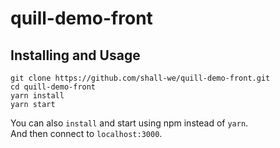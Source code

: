 # quill-demo-front

## Installing and Usage
```shell
git clone https://github.com/shall-we/quill-demo-front.git
cd quill-demo-front
yarn install
yarn start
```
You can also `install` and start using npm instead of `yarn`.  
And then connect to `localhost:3000`.
